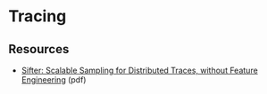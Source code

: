 # Tracing

## Resources

- [Sifter: Scalable Sampling for Distributed Traces, without Feature Engineering](https://dl.acm.org/doi/pdf/10.1145/3357223.3362736) (pdf)
